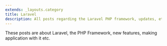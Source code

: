 ```yaml
---
extends: _layouts.category
title: Laravel
description: All posts regarding the Laravel PHP framework, updates, etc.
---
```


These posts are about Laravel, the PHP Framework, new features, making application with it etc.
